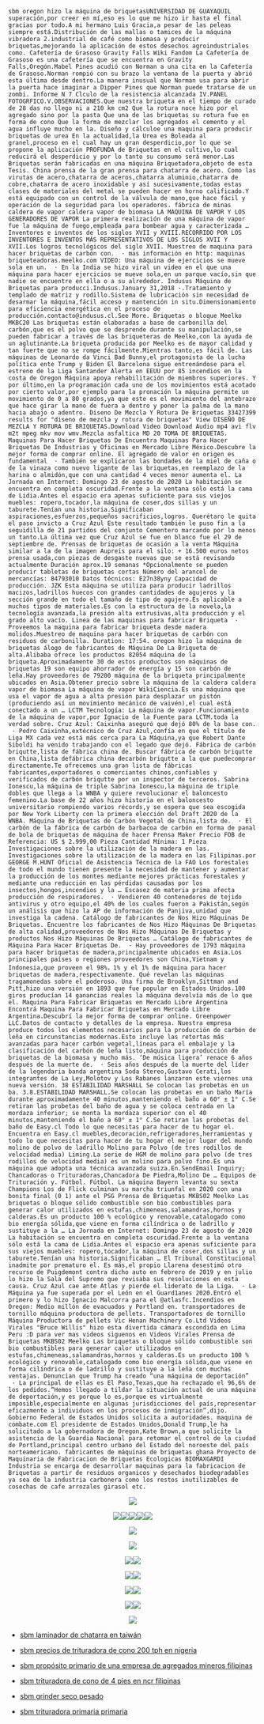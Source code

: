 
```
sbm oregon hizo la máquina de briquetasUNIVERSIDAD DE GUAYAQUIL superación,por creer en mí,eso es lo que me hizo ir hasta el final gracias por todo.A mi hermano Luis Gracia,a pesar de las peleas siempre está.Distribución de las mallas o tamices de la máquina vibradora 2.industrial de café como biomasa y producir briquetas,mejorando la aplicación de estos desechos agroindustriales como. Cafetería de Grasoso Gravity Falls Wiki Fandom La Cafetería de Grasoso es una cafetería que se encuentra en Gravity Falls,Oregón.Mabel Pines acudió con Norman a una cita en la Cafetería de Grasoso.Norman rompió con su brazo la ventana de la puerta y abrió esta última desde dentro.La manera inusual que Norman usa para abrir la puerta hace imaginar a Dipper Pines que Norman puede tratarse de un zombi. Informe N 7 Clculo de la resistencia alcanzada IV.PANEL FOTOGRFICO.V.OBSERVACIONES.Que nuestra briqueta en el tiempo de curado de 28 das no llego ni a 210 km cm2 Que la rotura noce hizo por el agregado sino por la pasta Que una de las briquetas su rotura fue en forma de cono Que la forma de mezclar los agregados el cemento y el agua influye mucho en la. Diseño y cálculoe una maquina para producir briquetas de urea En la actualidad,la Urea es Boleada al granel,proceso en el cual hay un gran desperdicio,por lo que se propone la aplicación PROFUNDA de Briquetas en el cultivo,lo cual reducirá el desperdicio y por lo tanto su consumo será menor.Las Briquetas serán fabricadas en una máquina Briquetadora,objeto de esta Tesis. China prensa de la gran prensa para chatarra de acero. Como las virutas de acero,chatarra de aceros,chatarra aluminio,chatarra de cobre,chatarra de acero inoxidable y así sucesivamente,todas estas clases de materiales del metal se pueden hacer en horno calificado.Y está equipado con un control de la válvula de mano,que hace fácil y operación de la seguridad para los operadores. fábrica de minas caldera de vapor caldera vapor de biomasa LA MAQUINA DE VAPOR Y LOS GENERADORES DE VAPOR La primera realización de una máquina de vapor fue la máquina de fuego,empleada para bombear agua y caracterizada … Inventores e inventos de los siglos XVII y XVIII.RECORRIDO POR LOS INVENTORES E INVENTOS MÁS REPRESENTATIVOS DE LOS SIGLOS XVII Y XVII.Los logros tecnológicos del siglo XVII. Muestreo de maquina para hacer briquetas de carbón con.  · mas información en http: maquinas briqueteadoras.meelko.com VIDEO: Una máquina de ejercicios se mueve sola en un.  · En la India se hizo viral un video en el que una máquina para hacer ejercicios se mueve sola,en un parque vacío,sin que nadie se encuentre en ella o a su alrededor. Indusus Máquina de Briquetas para producci.Indusus.January 31,2018 ·.Tratamiento y templado de matriz y rodillo.Sistema de lubricación sin necesidad de desarmar la máquina,fácil acceso y mantención in situ.Dimensionamiento para eficiencia energética en el proceso de producción.contacto@indusus.cl.See More. Briquetas o bloque Meelko MKBC20 Las briquetas están elaboradas a base de carbonilla del carbón,que es el polvo que se desprende durante su manipulación,se pueden fabricar a través de las briqueteras de Meelko,con la ayuda de un aglutinante.La briqueta producida por Meelko es de mayor calidad y tan fuerte que no se rompe fácilmente.Mientras tanto,es fácil de. Las máquinas de Leonardo da Vinci Bad Bunny,el protagonista de la lucha política ente Trump y Biden El Barcelona sigue entrenándose para el estreno de la Liga Santander Alerta en EEUU por 85 incendios en la costa de Oregon Máquina apoya rehabilitación de miembros superiores. Y por último,en la programación cada uno de los movimientos está acotado por cierto valor,por ejemplo para la pronación la máquina permite un movimiento de 0 a 80 grados,ya que este es el movimiento del antebrazo que hace girar la mano de fuera a dentro y poner la palma de la mano hacia abajo o adentro. Diseno De Mezcla Y Rotura De Briquetas 33427399 results for "diseno de mezcla y rotura de briquetas" View DISEÑO DE MEZCLA Y ROTURA DE BRIQUETAS.Download Video Download Audio mp4 avi flv m2t mpeg mkv mov wmv.Mezcla asfaltica MD 20 TOMA DE BRIQUETAS. Maquinas Para Hacer Briquetas De Encuentra Maquinas Para Hacer Briquetas De Industrias y Oficinas en Mercado Libre México.Descubre la mejor forma de comprar online. El agregado de valor en origen es fundamental  · También se explicaron las bondades de la miel de caña o de la vinaza como nuevo ligante de las briquetas,en reemplazo de la harina o almidón,que con una cantidad 4 veces menor aumenta el. La Jornada en Internet: Domingo 23 de agosto de 2020 La habitación se encuentra en completa oscuridad.Frente a la ventana sólo está la cama de Lidia.Antes el espacio era apenas suficiente para sus viejos muebles: ropero,tocador,la máquina de coser,dos sillas y un taburete.Tenían una historia.Significaban aspiraciones,esfuerzos,pequeños sacrificios,logros. Querétaro le quita el paso invicto a Cruz Azul Este resultado también le puso fin a la seguidilla de 21 partidos del conjunto Cementero marcando por lo menos un tanto.La última vez que Cruz Azul se fue en blanco fue el 29 de septiembre de. Prensas de briquetas de ocasión a la venta Máquina similar a la de la imagen Aupreis para el silo: + 16.500 euros netos prensa usada,con piezas de desgaste nuevas que se está revisando actualmente Duración aprox.19 semanas *Opcionalmente se pueden producir tabletas de briquetas cortas Número del arancel de mercancías: 84793010 Datos técnicos: E27n38yny Capacidad de producción. JZK Esta máquina se utiliza para producir ladrillos macizos,ladrillos huecos con grandes cantidades de agujeros y la sección grande en todo el tamaño de tipo de agujero.Es aplicable a muchos tipos de materiales.Es con la estructura de la novela,la tecnología avanzada,la presión alta extrusivas,alta producción y el grado alto vacío. Linea de las maquinas para fabricar Briqueta  · Proveemos la maquina para fabricar briqueta desde madera molidos.Muestreo de maquina para hacer briquetas de carbón con residuos de carbonilla. Duration: 17:54. oregon hizo la máquina de briquetas álogo de fabricantes de Máquina De La Briqueta de alta.Alibaba ofrece los productos 82054 máquina de la briqueta.Aproximadamente 30 de estos productos son máquinas de briquetas 19 son equipo ahorrador de energía y 15 son carbón de leña.Hay proveedores de 79200 máquina de la briqueta principalmente ubicados en Asia.Obtener precio sobre la máquina de la caldera caldera vapor de biomasa La máquina de vapor WikiCiencia.Es una máquina que usa el vapor de agua a alta presión para desplazar un pistón (produciendo así un movimiento mecánico de vaivén),el cual está conectado a un … LCTM Tecnología: La máquina de vapor.Funcionamiento de la máquina de vapor,por Ignacio de la Fuente para LCTM.toda la verdad sobre. Cruz Azul: Caixinha aseguró que dejó 80% de la base con.  · Pedro Caixinha,extécnico de Cruz Azul,confía en que el título de Liga MX cada vez está más cerca para La Máquina,ya que Robert Dante Siboldi ha venido trabajando con el legado que dejó. Fábrica de carbón briqutte,lista de fábrica china de. Buscar fábrica de carbón briqutte en China,lista defábrica china decarbón briqutte a la que puedecomprar directamente.Te ofrecemos una gran lista de fábricas fabricantes,exportadores o comerciantes chinos,confiables y verificados de carbón briqutte por un inspector de terceros. Sabrina Ionescu,la máquina de triple Sabrina Ionescu,la máquina de triple dobles que llega a la WNBA y quiere revolucionar el baloncesto femenino.La base de 22 años hizo historia en el baloncesto universitario rompiendo varios récords,y se espera que sea escogida por New York Liberty con la primera elección del Draft 2020 de la WNBA. Máquina de Briquetas de Carbón Vegetal de China,lista de.  · El carbón de la fábrica de carbón de barbacoa de carbón en forma de panal de bola de briquetas de máquina de hacer Prensa Maker Precio FOB de Referencia: US $ 2.999,00 Pieza Cantidad Mínima: 1 Pieza Investigaciones sobre la utilización de la madera en las. Investigaciones sobre la utilización de la madera en las Filipinas.por GEORGE M.HUNT Oficial de Asistencia Técnica de la FAO Los forestales de todo el mundo tienen presente la necesidad de mantener y aumentar la producción de los montes mediante mejores prácticas forestales y mediante una reducción en las pérdidas causadas por los insectos,hongos,incendios y la … Escasez de materia prima afecta producción de respiradores.  · Vendieron 40 contenedores de tejido antivirus y otro equipo,el 40% de los cuales fueron a Pakistán,según un análisis que hizo la AP de información de Panjiva,unidad que investiga la cadena. Catálogo de fabricantes de Nos Hizo Máquinas De Briquetas. Encuentre los fabricantes de Nos Hizo Máquinas De Briquetas de alta calidad,proveedores de Nos Hizo Máquinas De Briquetas y productos Nos Hizo Máquinas De Briquetas … Catálogo de fabricantes de Máquina Para Hacer Briquetas De.  · Hay proveedores de 1793 máquina para hacer briquetas de madera,principalmente ubicados en Asia.Los principales países o regiones proveedores son China,Vietnam y Indonesia,que proveen el 98%，1% y el 1% de máquina para hacer briquetas de madera,respectivamente. Qué revelan las máquinas tragamonedas sobre el poderoso. Una firma de Brooklyn,Sittman and Pitt,hizo una versión en 1893 que fue popular en Estados Unidos.100 giros producían 14 ganancias reales la máquina devolvía más de lo que el. Maquina Para Fabricar Briquetas en Mercado Libre Argentina Encontrá Maquina Para Fabricar Briquetas en Mercado Libre Argentina.Descubrí la mejor forma de comprar online. Greenpower LLC.Datos de contacto y detalles de la empresa. Nuestra empresa produce todos los elementos necesarios para la producción de carbón de leña en circunstancias modernas.Esto incluye las retortas más avanzadas para hacer carbón vegetal,líneas para el embalaje y la clasificación del carbón de leña listo,máquina para producción de briquetas de la biomasa y mucho más. ‘De música ligera’ renace 6 años después de la muerte de.  · Seis años después de la muerte del líder de la legendaria banda argentina Soda Stereo,Gustavo Cerati,los integrantes de La Ley,Molotov y Los Rabanes lanzaron este viernes una nueva versión. 38 ESTABILIDAD MARSHALL Se colocan las probetas en un ba. 3.8.ESTABILIDAD MARSHALL.Se colocan las probetas en un baño María durante aproximadamente 40 minutos,manteniendo el baño a 60° ± 1° C.Se retiran las probetas del baño de agua y se coloca centrada en la mordaza inferior; se monta la mordaza superior con el 40 minutos,manteniendo el baño a 60° ± 1° C.Se retiran las probetas del baño de Easy.cl Todo lo que necesitas para hacer de tu hogar el. Encuentra en Easy.cl muebles,decoración,refrigeradores,herramientas y todo lo que necesitas para hacer de tu hogar el mejor lugar del mundo molino de polvo de ladrillo Molino para Polvo (de tres rodillos de velocidad media) Liming.La serie de HGM de molino para polvo (de tres rodillos de velocidad media) es un molino para polvo fino.Es una máquina que adopta una técnica avanzada suiza.En.SendEmail Inquiry; Chancadoras o Trituradoras,Chancadora De Piedra,Molino De … Equipos de Trituración y. Fútbol. Fútbol. La máquina Bayern levanta su sexta Champions Los de Flick culminan su marcha triunfal en 2020 con una bonita final (0 1) ante el PSG Prensa de Briquetas MKBS02 Meelko Las briquetas o bloque sólido combustible son bio combustibles para generar calor utilizados en estufas,chimeneas,salamandras,hornos y calderas.Es un producto 100 % ecológico y renovable,catalogado como bio energía sólida,que viene en forma cilíndrica o de ladrillo y sustituye a la … La Jornada en Internet: Domingo 23 de agosto de 2020 La habitación se encuentra en completa oscuridad.Frente a la ventana sólo está la cama de Lidia.Antes el espacio era apenas suficiente para sus viejos muebles: ropero,tocador,la máquina de coser,dos sillas y un taburete.Tenían una historia.Significaban … El Tribunal Constitucional inadmite por prematuro el. Es más,el propio Llarena desestimó otro recurso de Puigdemont contra dicho auto en febrero de 2019 y en julio lo hizo la Sala del Supremo que revisaba sus resoluciones en esta causa. Cruz Azul cae ante Atlas y pierde el liderato de la Liga.  · La Máquina ya fue superada por el León en el Guard1anes 2020.Entró el primero y lo hizo Ignacio Malcorra para el @atlasfc.Incendios en Oregon: Medio millón de evacuados y Portland en. transportadores de tornillo máquina productora de pellets. Transportadores de tornillo Máquina Productora de pellets Vic Henan Machinery Co.Ltd Videos Virales "Bruce Willis" hizo esta divertida cámara escondida en Lima Peru :D para ver mas videos siguenos en Videos Virales Prensa de Briquetas MKBS02 Meelko Las briquetas o bloque sólido combustible son bio combustibles para generar calor utilizados en estufas,chimeneas,salamandras,hornos y calderas.Es un producto 100 % ecológico y renovable,catalogado como bio energía sólida,que viene en forma cilíndrica o de ladrillo y sustituye a la leña con muchas ventajas. Denuncian que Trump ha creado “una máquina de deportación”  · La principal de ellas es El Paso,Texas,que ha rechazado el 96,6% de los pedidos.“Hemos llegado a tildar la situación actual de una máquina de deportación,y es porque lo es,porque es virtualmente imposible,especialmente en algunas jurisdicciones del país,representar eficazmente a individuos en los procesos de inmigración”,dijo. Gobierno Federal de Estados Unidos solicita a autoridades. maquina de combate.com El presidente de Estados Unidos,Donald Trump,le ha solicitado a la gobernadora de Oregon,Kate Brown,a que solicite la asistencia de la Guardia Nacional para retomar el control de la ciudad de Portland,principal centro urbano del Estado del noroeste del país norteamericano. fabricantes de máquinas de briquetas ghana Proyecto de Maquinaria de Fabricacion de Briquetas Ecologicas BIOMAXGARDI Industria se encarga de desarrollar maquinas para la fabricacion de Briquetas a partir de residuos organicos y desechados biodegradables ya sea de la industria carbonera como los restos inutilizables de cosechas de cafe arrozales girasol etc. 
```

<div align="center">

<a href="https://es-crusher.shibang-china.com/github&k=sbm+oregon+hizo+la+m%C3%A1quina+de+briquetas"><img src="https://static.shibang-china.com/es/crusher/logo.jpg"></a>

<a href="https://es-crusher.shibang-china.com/github&k=sbm+oregon+hizo+la+m%C3%A1quina+de+briquetas"><img src="https://static.shibang-china.com/es/crusher/index.jpg"></a><a href="https://es-crusher.shibang-china.com/material.htmlgithub&k=sbm+oregon+hizo+la+m%C3%A1quina+de+briquetas"><img src="https://static.shibang-china.com/es/crusher/material.jpg"></a><a href="https://es-crusher.shibang-china.com/application.htmlgithub&k=sbm+oregon+hizo+la+m%C3%A1quina+de+briquetas"><img src="https://static.shibang-china.com/es/crusher/application.jpg"></a><a href="https://es-crusher.shibang-china.com/aboutus.htmlgithub&k=sbm+oregon+hizo+la+m%C3%A1quina+de+briquetas"><img src="https://static.shibang-china.com/es/crusher/aboutus.jpg"></a><a href="https://es-crusher.shibang-china.com/contact.htmlgithub&k=sbm+oregon+hizo+la+m%C3%A1quina+de+briquetas"><img src="https://static.shibang-china.com/es/crusher/contact.jpg"></a>

<a href="https://es-crusher.shibang-china.com/github&k=sbm+oregon+hizo+la+m%C3%A1quina+de+briquetas"><img src="https://static.shibang-china.com/es/crusher/banner.jpg"></a>

<a href="https://swt.shibang-china.com/github&k=sbm+oregon+hizo+la+m%C3%A1quina+de+briquetas"><img src="https://static.shibang-china.com/es/crusher/text.jpg"></a>

<a href="https://swt.shibang-china.com/github&k=sbm+oregon+hizo+la+m%C3%A1quina+de+briquetas"><img src="https://static.shibang-china.com/es/crusher/chat.jpg"></a><a href="https://es-crusher.shibang-china.com/contact.htmlgithub&k=sbm+oregon+hizo+la+m%C3%A1quina+de+briquetas"><img src="https://static.shibang-china.com/es/crusher/message.jpg"></a>

<a href="https://es-crusher.shibang-china.com/products/pe.htmlgithub&k=sbm+oregon+hizo+la+m%C3%A1quina+de+briquetas"><img src="https://static.shibang-china.com/es/crusher/pe.jpg"></a><a href="https://es-crusher.shibang-china.com/products/pf.htmlgithub&k=sbm+oregon+hizo+la+m%C3%A1quina+de+briquetas"><img src="https://static.shibang-china.com/es/crusher/pf.jpg"></a>

<a href="https://es-crusher.shibang-china.com/products/hpt.htmlgithub&k=sbm+oregon+hizo+la+m%C3%A1quina+de+briquetas"><img src="https://static.shibang-china.com/es/crusher/hpt.jpg"></a><a href="https://es-crusher.shibang-china.com/products/vsi.htmlgithub&k=sbm+oregon+hizo+la+m%C3%A1quina+de+briquetas"><img src="https://static.shibang-china.com/es/crusher/vsi.jpg"></a>

<a href="https://es-crusher.shibang-china.com/products/klv.htmlgithub&k=sbm+oregon+hizo+la+m%C3%A1quina+de+briquetas"><img src="https://static.shibang-china.com/es/crusher/klv.jpg"></a><a href="https://es-crusher.shibang-china.com/products/portable.htmlgithub&k=sbm+oregon+hizo+la+m%C3%A1quina+de+briquetas"><img src="https://static.shibang-china.com/es/crusher/portable.jpg"></a>

<a href="https://swt.shibang-china.com/github&k=sbm+oregon+hizo+la+m%C3%A1quina+de+briquetas"><img src="https://static.shibang-china.com/es/crusher/case.jpg"></a>

</div>


* [sbm laminador de chatarra en taiwán](sbm%20laminador%20de%20chatarra%20en%20taiw%C3%A1n.md)

* [sbm precios de trituradora de cono 200 tph en nigeria](sbm%20precios%20de%20trituradora%20de%20cono%20200%20tph%20en%20nigeria.md)

* [sbm propósito primario de una empresa de agregados mineros filipinas](sbm%20prop%C3%B3sito%20primario%20de%20una%20empresa%20de%20agregados%20mineros%20filipinas.md)

* [sbm trituradora de cono de 4 pies en ncr filipinas](sbm%20trituradora%20de%20cono%20de%204%20pies%20en%20ncr%20filipinas.md)

* [sbm grinder seco pesado](sbm%20grinder%20seco%20pesado.md)

* [sbm trituradora primaria primaria](sbm%20trituradora%20primaria%20primaria.md)